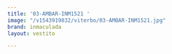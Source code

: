 ```yaml
---
title: '03-AMBAR-INM1521 '
image: "/v1543919832/viterbo/03-AMBAR-INM1521.jpg"
brand: inmaculada
layout: vestito

---
```

